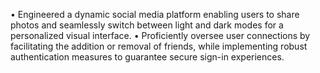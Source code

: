 
• Engineered a dynamic social media platform enabling users to share photos and seamlessly switch between light
and dark modes for a personalized visual interface.
• Proficiently oversee user connections by facilitating the addition or removal of friends, while implementing
robust authentication measures to guarantee secure sign-in experiences.
